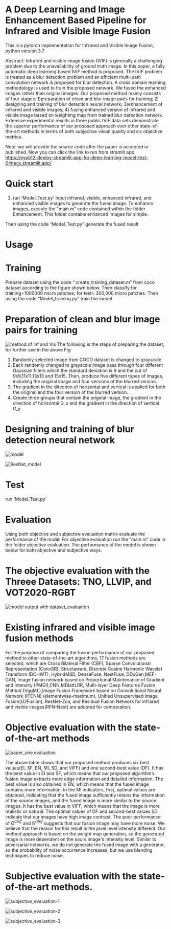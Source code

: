 # A Deep Learning and Image Enhancement Based Pipeline for Infrared and Visible Image Fusion

This is a pytorch implementation for Infrared and Visible Image Fusion, python version 3.7  


Abstract: Infrared and visible image fusion (IVIF)  is generally a challenging problem due to the unavailability of ground truth image. In this paper,  a fully automatic deep learning based IVIF method is proposed.  The IVIF problem is treated as a blur detection problem and an efficient multi-path convolution network is proposed for blur detection. A cross domain learning methodology is used to train the proposed network. We fused the enhanced images rather than original images.   Our proposed method mainly consists of  four  stages: 1)preparation of clean and blur image pairs for training; 2) designing and training of blur detection neural network; 3)enhancement of infrared and visible images; 4) fusing enhanced version of  infrared and visible image based on weighting map from trained blur detection network. Extensive experimental results in three public IVIF data sets demonstrate the superior performance of our proposed approach over other state-of-the-art methods in terms of both subjective visual quality and six objective metrics.

Note: we will provide the source code after the paper is accepted or published. Now you can click the link to run from stramlit app
https://eyob12-deploy-streamlit-app-for-deep-learning-model-test-64necx.streamlit.app/

# Quick start
1. run 'Model_Test.py'
Input infrared, visible, enhanced infrared, and enhanced visible images to generate the fused image. To enhance images, execute the "main.m" code contained within the folder Enhancement. This folder contains enhanced images for simple.

Then using the code “Model_Test.py” generate the fused result

# Usage 
# Training 
Prepare dataset using the code “ create_training_dataset.m” from coco dataset according to the figure shown below. Then classify for training=1000000 micro patches, for test= 300,000 micro patches. 
Then using the code “Model_training.py” train the model  
# Preparation of clean and blur image pairs for training
![method of Inf and VIs](https://user-images.githubusercontent.com/57870274/184500375-8b786a3c-663f-43c4-9d9b-80f808be0d7d.jpg)
 The following is the steps of preparing the dataset, for further see in the above Fig
 1. Randomly selected image from COCO dataset is changed to grayscale
 2. Each randomly changed to grayscale image pass through four different Gaussian filters which the standard deviation is 9 and the cut of 9x9,11x11,13x13 and 15x15. Then, produce five different types of images, including the original image and four versions of the blurred version.
 3. The gradient in the direction of horizontal and vertical is applied for both the original and the four version of the blurred version.
 4. Create three groups that contain the original image, the gradient in the direction of horizontal G_x and the gradient in the direction of vertical G_y.

# Designing and training of blur detection neural network

![model](https://user-images.githubusercontent.com/57870274/184501173-4657b7e4-7981-45cb-8937-1b64d96cce56.jpg)

![ResNet_model](https://user-images.githubusercontent.com/57870274/184501286-6ee5e27e-fd19-4111-a01a-7c0cc9ef93c5.jpg)

# Test 
run 'Model_Test.py'  

# Evaluation 
Using both objective and subjective evaluation matrix evaluate the performance of the model 
For objective evaluation run the “main.m” code in the folder objective evaluation. 
The performance of the model is shown below for both objective and subjective ways.  

# The objective evaluation with the Threee Datasets: TNO, LLVIP, and VOT2020-RGBT 
![model output with dataset_evaluation](https://user-images.githubusercontent.com/57870274/184501831-2b77a684-d945-49aa-aae3-8204fe7e8a40.png)

# Existing infrared and visible image fusion methods
For the purpose of comparing the fusion performance of our proposed method to other state-of-the-art algorithms, 17 fusion methods are selected, which are Cross Bilateral Filter (CBF), Sparse Convolutional Representation (ConvSR), Structaware,  Discrete Cosine Harmonic Wavelet Transform (DCHWT), HybridMSD, DenseFuse, NestFuse, DDcGan,MEF-GAN, Image fusion network based on Proportional Maintenance of Gradient and Intensity (PMGI),CNN,MDlattLRR, Multi-layer Deep Features Fusion Method (VggML),Image Fusion Framework based on Convolutional Neural Network (IFCNN) (elementwise-maximum), Unified Unsupervised Image Fusion(U2Fusion), ResNet-Zca, and Residual Fusion Network for infrared and visible images(RFN-Nest) are adopted for comparation.

# Objective evaluation with the state-of-the-art methods
![paper_one evaluation](https://user-images.githubusercontent.com/57870274/216788219-fb1ae5cf-9b8a-42d2-98b3-03da3161cb4a.jpg)

The above table shows that our proposed method produces six best values(EI, SF, EN, MI, SD, and VIFF) and one second-best value (DF). It has the best value in EI and SF, which means that our proposed algorithm’s fusion image extracts more edge information and detailed information. The best value is also obtained in EN, which means that the fused image contains more information. In the MI indicators,  first, optimal values are obtained, indicating that the fused image sufficiently retains the information of the source images, and the fused image is more similar to the source images. It has the best value in  VIFF, which means that the image is more realistic or natural. The  optimal values of DF and second-best values SD indicate that our images  have high image contrast. The poor performance of $Q^{ab/f}$ and $N^{ab/f}$ suggests that our fusion image may have more noise. We believe that the reason for this result is the pixel level intensity different. Our method approach is based on the weight map generation, so the generated image is more dependent on the sours image's intensity level. Similar to adversarial networks, we do not generate the fused image with a generator, so the probability of noise occurrence increases, but we use blending techniques to reduce noise.

# Subjective evaluation with the state-of-the-art methods. 

![subjective_evaluation-1](https://user-images.githubusercontent.com/57870274/184528032-5fc5d61d-6154-449f-bcd2-75e5764b3729.jpg)

![subjective_evaluation-2](https://user-images.githubusercontent.com/57870274/184502502-80a824fb-ffd5-4d44-a326-2b0a6b033150.jpg)

![subjective_evaluation-3](https://user-images.githubusercontent.com/57870274/184502568-e0f5874f-9be9-4d29-8757-e05f0632460e.jpg)


